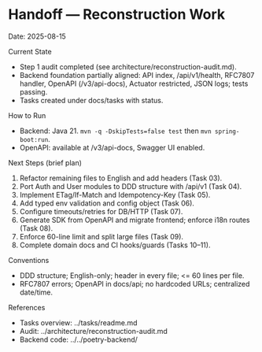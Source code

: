 <!--
File: handoff.md
Purpose: Handoff notes for the next agent to continue reconstruction work.
All Rights Reserved. Arodi Emmanuel
-->
# Handoff — Reconstruction Work

Date: 2025-08-15

Current State
- Step 1 audit completed (see architecture/reconstruction-audit.md).
- Backend foundation partially aligned: API index, /api/v1/health, RFC7807 handler, OpenAPI (/v3/api-docs), Actuator restricted, JSON logs; tests passing.
- Tasks created under docs/tasks with status.

How to Run
- Backend: Java 21. `mvn -q -DskipTests=false test` then `mvn spring-boot:run`.
- OpenAPI: available at /v3/api-docs, Swagger UI enabled.

Next Steps (brief plan)
1) Refactor remaining files to English and add headers (Task 03).
2) Port Auth and User modules to DDD structure with /api/v1 (Task 04).
3) Implement ETag/If-Match and Idempotency-Key (Task 05).
4) Add typed env validation and config object (Task 06).
5) Configure timeouts/retries for DB/HTTP (Task 07).
6) Generate SDK from OpenAPI and migrate frontend; enforce i18n routes (Task 08).
7) Enforce 60-line limit and split large files (Task 09).
8) Complete domain docs and CI hooks/guards (Tasks 10–11).

Conventions
- DDD structure; English-only; header in every file; <= 60 lines per file.
- RFC7807 errors; OpenAPI in docs/api; no hardcoded URLs; centralized date/time.

References
- Tasks overview: ../tasks/readme.md
- Audit: ../architecture/reconstruction-audit.md
- Backend code: ../../poetry-backend/
